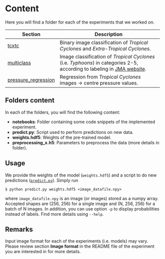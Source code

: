 # Content

Here you will find a folder for each of the experiments that we worked on. 

| **Section**                                   | **Description**                                                                                                                                                                                                   |
|-----------------------------------------------|-------------------------------------------------------------------------------------------------------------------------------------------------------------------------------------------------------------------|
| [tcxtc](tcxtc)                                | Binary image classification of *Tropical Cyclones* and *Extra-Tropical Cyclones*.                                                                                                                                 |                                                                                                                                                |
| [multiclass](multiclass)                      | Image classification of *Tropical Cyclones* (i.e. *Typhoons*) in categories 2-5, according to labeling in [JMA website](http://www.jma.go.jp/jma/jma-eng/jma-center/rsmc-hp-pub-eg/Besttracks/e_format_bst.html). |
| [pressure_regression](pressure_regression)    | Regression from *Tropical Cyclones* images -> centre pressure values.                                                                      |


## Folders content
In each of the folders, you will find the following content:

- **notebooks**: Folder containing some code snippets of the implemented 
experiment.
- **predict.py**: Script used to perform predictions on new data.
- **weights.hdf5**: Weights of the pre-trained model.
- **preprocessing_x.h5**: Parameters to preprocess the data (more details in 
folder).

## Usage

We provide the weights of the model (`weights.hdf5`) and a script to do new 
predictions ([`predict.py`](predict.py)). Simply run

```
$ python predict.py weights.hdf5 <image_datafile.npy>
```

where `image_datafile.npy` is an image (or images) stored as a numpy array. 
Accepted shapes are (256, 256) for a single image and (N, 256, 256) for a 
batch of N images. In addition, you can use option `-p` to display 
probabilities instead of labels. Find more details using `--help`.

## Remarks

Input image format for each of the experiments (i.e. models) may vary. Please 
review section **Image format** in the README file of the experiment you are 
interested in for more details.



